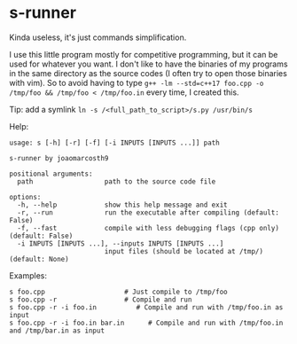 # s-runner

Kinda useless, it's just commands simplification.

I use this little program mostly for competitive programming, but it can be used for whatever you want.
I don't like to have the binaries of my programs in the same directory as the source codes (I often try to open those binaries with vim). So to avoid having to type `g++ -lm --std=c++17 foo.cpp -o /tmp/foo && /tmp/foo < /tmp/foo.in` every time, I created this.

Tip: add a symlink `ln -s /<full_path_to_script>/s.py /usr/bin/s`

Help:
```
usage: s [-h] [-r] [-f] [-i INPUTS [INPUTS ...]] path

s-runner by joaomarcosth9

positional arguments:
  path                  path to the source code file

options:
  -h, --help            show this help message and exit
  -r, --run             run the executable after compiling (default: False)
  -f, --fast            compile with less debugging flags (cpp only) (default: False)
  -i INPUTS [INPUTS ...], --inputs INPUTS [INPUTS ...]
                        input files (should be located at /tmp/) (default: None)
```

Examples:

``` 
s foo.cpp                    # Just compile to /tmp/foo
s foo.cpp -r                 # Compile and run
s foo.cpp -r -i foo.in          # Compile and run with /tmp/foo.in as input
s foo.cpp -r -i foo.in bar.in      # Compile and run with /tmp/foo.in and /tmp/bar.in as input
```
